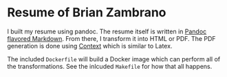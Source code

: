 # Resume of Brian Zambrano

I built my resume using pandoc. The resume itself is written in [Pandoc flavored
Markdown](git@github.com:brianz/resume.git). From there, I transform it into HTML or PDF. The PDF
generation is done using [Context](http://wiki.contextgarden.net) which is similar to Latex.

The included `Dockerfile` will build a Docker image which can perform all of the transformations.
See the inlcuded `Makefile` for how that all happens.
